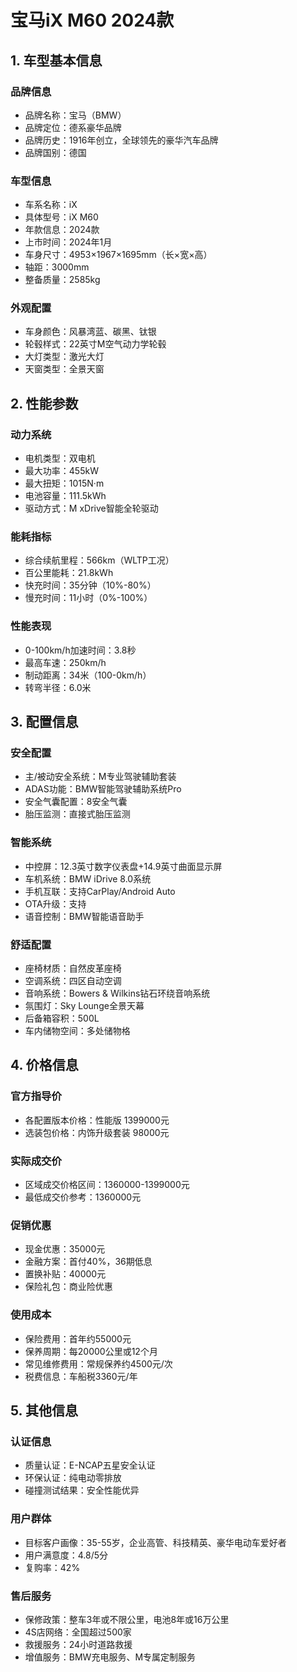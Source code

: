 # 宝马iX M60 2024款

## 1. 车型基本信息
### 品牌信息
- 品牌名称：宝马（BMW）
- 品牌定位：德系豪华品牌
- 品牌历史：1916年创立，全球领先的豪华汽车品牌
- 品牌国别：德国

### 车型信息
- 车系名称：iX
- 具体型号：iX M60
- 年款信息：2024款
- 上市时间：2024年1月
- 车身尺寸：4953×1967×1695mm（长×宽×高）
- 轴距：3000mm
- 整备质量：2585kg

### 外观配置
- 车身颜色：风暴湾蓝、碳黑、钛银
- 轮毂样式：22英寸M空气动力学轮毂
- 大灯类型：激光大灯
- 天窗类型：全景天窗

## 2. 性能参数
### 动力系统
- 电机类型：双电机
- 最大功率：455kW
- 最大扭矩：1015N·m
- 电池容量：111.5kWh
- 驱动方式：M xDrive智能全轮驱动

### 能耗指标
- 综合续航里程：566km（WLTP工况）
- 百公里能耗：21.8kWh
- 快充时间：35分钟（10%-80%）
- 慢充时间：11小时（0%-100%）

### 性能表现
- 0-100km/h加速时间：3.8秒
- 最高车速：250km/h
- 制动距离：34米（100-0km/h）
- 转弯半径：6.0米

## 3. 配置信息
### 安全配置
- 主/被动安全系统：M专业驾驶辅助套装
- ADAS功能：BMW智能驾驶辅助系统Pro
- 安全气囊配置：8安全气囊
- 胎压监测：直接式胎压监测

### 智能系统
- 中控屏：12.3英寸数字仪表盘+14.9英寸曲面显示屏
- 车机系统：BMW iDrive 8.0系统
- 手机互联：支持CarPlay/Android Auto
- OTA升级：支持
- 语音控制：BMW智能语音助手

### 舒适配置
- 座椅材质：自然皮革座椅
- 空调系统：四区自动空调
- 音响系统：Bowers & Wilkins钻石环绕音响系统
- 氛围灯：Sky Lounge全景天幕
- 后备箱容积：500L
- 车内储物空间：多处储物格

## 4. 价格信息
### 官方指导价
- 各配置版本价格：性能版 1399000元
- 选装包价格：内饰升级套装 98000元

### 实际成交价
- 区域成交价格区间：1360000-1399000元
- 最低成交价参考：1360000元

### 促销优惠
- 现金优惠：35000元
- 金融方案：首付40%，36期低息
- 置换补贴：40000元
- 保险礼包：商业险优惠

### 使用成本
- 保险费用：首年约55000元
- 保养周期：每20000公里或12个月
- 常见维修费用：常规保养约4500元/次
- 税费信息：车船税3360元/年

## 5. 其他信息
### 认证信息
- 质量认证：E-NCAP五星安全认证
- 环保认证：纯电动零排放
- 碰撞测试结果：安全性能优异

### 用户群体
- 目标客户画像：35-55岁，企业高管、科技精英、豪华电动车爱好者
- 用户满意度：4.8/5分
- 复购率：42%

### 售后服务
- 保修政策：整车3年或不限公里，电池8年或16万公里
- 4S店网络：全国超过500家
- 救援服务：24小时道路救援
- 增值服务：BMW充电服务、M专属定制服务